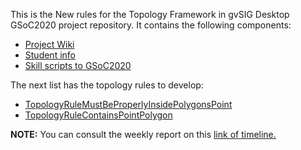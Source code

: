 This is the New rules for the Topology Framework in gvSIG Desktop GSoC2020 project repository. It contains the following components:
* [Project Wiki](https://github.com/jolicar/GSoC2020/wiki/GSoC2020-New-rules-for-the-Topology-Framework-in-gvSIG-Desktop)
* [Student info](https://github.com/jolicar/GSoC2020/wiki/GSoC2020-Student)
* [Skill scripts to GSoC2020](https://github.com/jolicar/GSoC2020/tree/master/skillGSoC2020)

The next list has the topology rules to develop:
* [TopologyRuleMustBeProperlyInsidePolygonsPoint](https://github.com/jolicar/TopologyRuleMustBeProperlyInsidePolygonsPoint)
* [TopologyRuleContainsPointPolygon](https://github.com/jolicar/TopologyRuleContainsPointPolygon)

**NOTE:** You can consult the weekly report on this [link of timeline.](https://github.com/jolicar/GSoC2020/wiki/GSoC2020-New-rules-for-the-Topology-Framework-in-gvSIG-Desktop#timeline)